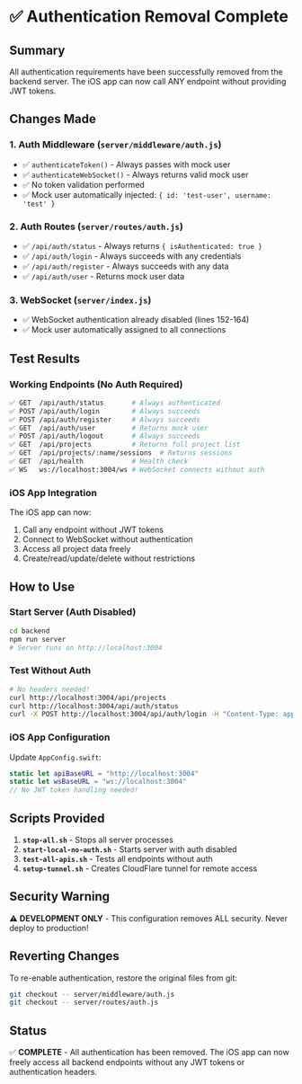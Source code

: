 # ✅ Authentication Removal Complete

## Summary
All authentication requirements have been successfully removed from the backend server. The iOS app can now call ANY endpoint without providing JWT tokens.

## Changes Made

### 1. Auth Middleware (`server/middleware/auth.js`)
- ✅ `authenticateToken()` - Always passes with mock user
- ✅ `authenticateWebSocket()` - Always returns valid mock user
- ✅ No token validation performed
- ✅ Mock user automatically injected: `{ id: 'test-user', username: 'test' }`

### 2. Auth Routes (`server/routes/auth.js`)
- ✅ `/api/auth/status` - Always returns `{ isAuthenticated: true }`
- ✅ `/api/auth/login` - Always succeeds with any credentials
- ✅ `/api/auth/register` - Always succeeds with any data
- ✅ `/api/auth/user` - Returns mock user data

### 3. WebSocket (`server/index.js`)
- ✅ WebSocket authentication already disabled (lines 152-164)
- ✅ Mock user automatically assigned to all connections

## Test Results

### Working Endpoints (No Auth Required)
```bash
✅ GET  /api/auth/status       # Always authenticated
✅ POST /api/auth/login        # Always succeeds
✅ POST /api/auth/register     # Always succeeds
✅ GET  /api/auth/user         # Returns mock user
✅ POST /api/auth/logout       # Always succeeds
✅ GET  /api/projects          # Returns full project list
✅ GET  /api/projects/:name/sessions  # Returns sessions
✅ GET  /api/health            # Health check
✅ WS   ws://localhost:3004/ws # WebSocket connects without auth
```

### iOS App Integration
The iOS app can now:
1. Call any endpoint without JWT tokens
2. Connect to WebSocket without authentication
3. Access all project data freely
4. Create/read/update/delete without restrictions

## How to Use

### Start Server (Auth Disabled)
```bash
cd backend
npm run server
# Server runs on http://localhost:3004
```

### Test Without Auth
```bash
# No headers needed!
curl http://localhost:3004/api/projects
curl http://localhost:3004/api/auth/status
curl -X POST http://localhost:3004/api/auth/login -H "Content-Type: application/json" -d '{"username":"anything","password":"anything"}'
```

### iOS App Configuration
Update `AppConfig.swift`:
```swift
static let apiBaseURL = "http://localhost:3004"
static let wsBaseURL = "ws://localhost:3004"
// No JWT token handling needed!
```

## Scripts Provided

1. **`stop-all.sh`** - Stops all server processes
2. **`start-local-no-auth.sh`** - Starts server with auth disabled
3. **`test-all-apis.sh`** - Tests all endpoints without auth
4. **`setup-tunnel.sh`** - Creates CloudFlare tunnel for remote access

## Security Warning
⚠️ **DEVELOPMENT ONLY** - This configuration removes ALL security. Never deploy to production!

## Reverting Changes
To re-enable authentication, restore the original files from git:
```bash
git checkout -- server/middleware/auth.js
git checkout -- server/routes/auth.js
```

## Status
✅ **COMPLETE** - All authentication has been removed. The iOS app can now freely access all backend endpoints without any JWT tokens or authentication headers.